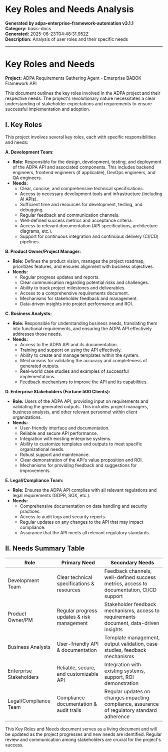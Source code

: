# Key Roles and Needs Analysis

**Generated by adpa-enterprise-framework-automation v3.1.1**  
**Category:** basic-docs  
**Generated:** 2025-06-23T04:48:31.952Z  
**Description:** Analysis of user roles and their specific needs

---

# Key Roles and Needs

**Project:** ADPA Requirements Gathering Agent - Enterprise BABOK Framework API

This document outlines the key roles involved in the ADPA project and their respective needs.  The project's revolutionary nature necessitates a clear understanding of stakeholder expectations and requirements to ensure successful implementation and adoption.

## I. Key Roles

This project involves several key roles, each with specific responsibilities and needs:

**A. Development Team:**

* **Role:** Responsible for the design, development, testing, and deployment of the ADPA API and associated components. This includes backend engineers, frontend engineers (if applicable), DevOps engineers, and QA engineers.
* **Needs:**
    * Clear, concise, and comprehensive technical specifications.
    * Access to necessary development tools and infrastructure (including AI APIs).
    * Sufficient time and resources for development, testing, and debugging.
    * Regular feedback and communication channels.
    * Well-defined success metrics and acceptance criteria.
    * Access to relevant documentation (API specifications, architecture diagrams, etc.).
    * Support for continuous integration and continuous delivery (CI/CD) pipelines.

**B. Product Owner/Project Manager:**

* **Role:** Defines the product vision, manages the project roadmap, prioritizes features, and ensures alignment with business objectives.
* **Needs:**
    * Regular progress updates and reports.
    * Clear communication regarding potential risks and challenges.
    * Ability to track project milestones and deliverables.
    * Access to a comprehensive requirements document.
    * Mechanisms for stakeholder feedback and management.
    * Data-driven insights into project performance and ROI.

**C. Business Analysts:**

* **Role:**  Responsible for understanding business needs, translating them into functional requirements, and ensuring the ADPA API effectively addresses those needs.
* **Needs:**
    * Access to the ADPA API and its documentation.
    * Training and support on using the API effectively.
    * Ability to create and manage templates within the system.
    * Mechanisms for validating the accuracy and completeness of generated outputs.
    * Real-world case studies and examples of successful implementations.
    * Feedback mechanisms to improve the API and its capabilities.

**D. Enterprise Stakeholders (Fortune 500 Clients):**

* **Role:**  Users of the ADPA API, providing input on requirements and validating the generated outputs.  This includes project managers, business analysts, and other relevant personnel within client organizations.
* **Needs:**
    * User-friendly interface and documentation.
    * Reliable and secure API performance.
    * Integration with existing enterprise systems.
    * Ability to customize templates and outputs to meet specific organizational needs.
    * Robust support and maintenance.
    * Clear demonstration of the API's value proposition and ROI.
    * Mechanisms for providing feedback and suggestions for improvements.


**E. Legal/Compliance Team:**

* **Role:** Ensures the ADPA API complies with all relevant regulations and legal requirements (GDPR, SOX, etc.).
* **Needs:**
    * Comprehensive documentation on data handling and security practices.
    * Access to audit logs and security reports.
    * Regular updates on any changes to the API that may impact compliance.
    * Assurance that the API meets all relevant regulatory standards.


## II. Needs Summary Table

| Role                   | Primary Need                                      | Secondary Needs                                                                                                                                   |
|------------------------|---------------------------------------------------|---------------------------------------------------------------------------------------------------------------------------------------------------|
| Development Team        | Clear technical specifications & resources         | Feedback channels, well-defined success metrics, access to documentation, CI/CD support                                                              |
| Product Owner/PM       | Regular progress updates & risk management        | Stakeholder feedback mechanisms, access to requirements document, data-driven insights                                                              |
| Business Analysts       | User-friendly API & documentation                  | Template management, output validation, case studies, feedback mechanisms                                                                         |
| Enterprise Stakeholders | Reliable, secure, and customizable API           | Integration with existing systems, support, ROI demonstration                                                                                      |
| Legal/Compliance Team  | Compliance documentation & audit trails             | Regular updates on changes impacting compliance, assurance of regulatory standard adherence                                                         |


This Key Roles and Needs document serves as a living document and will be updated as the project progresses and new needs are identified.  Regular review and communication among stakeholders are crucial for the project's success.

